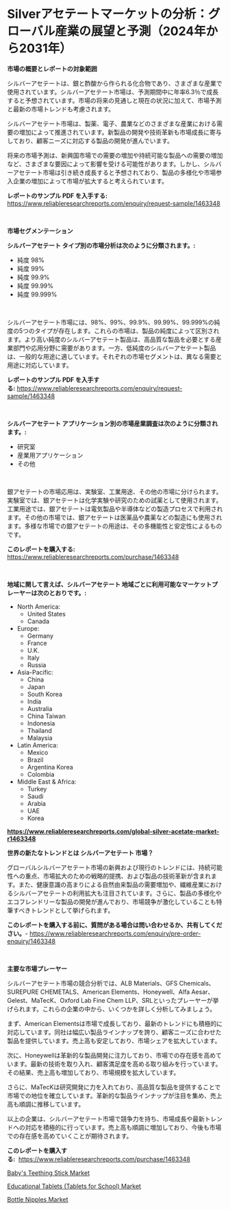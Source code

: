<p><h1>Silverアセテートマーケットの分析：グローバル産業の展望と予測（2024年から2031年）</h1></p><p><strong>市場の概要とレポートの対象範囲</strong></p>
<p><p>シルバーアセテートは、銀と酢酸から作られる化合物であり、さまざまな産業で使用されています。シルバーアセテート市場は、予測期間中に年率6.3％で成長すると予想されています。市場の将来の見通しと現在の状況に加えて、市場予測と最新の市場トレンドも考慮されます。</p><p>シルバーアセテート市場は、製薬、電子、農業などのさまざまな産業における需要の増加によって推進されています。新製品の開発や技術革新も市場成長に寄与しており、顧客ニーズに対応する製品の開発が進んでいます。</p><p>将来の市場予測は、新興国市場での需要の増加や持続可能な製品への需要の増加など、さまざまな要因によって影響を受ける可能性があります。しかし、シルバーアセテート市場は引き続き成長すると予想されており、製品の多様化や市場参入企業の増加によって市場が拡大すると考えられています。</p></p>
<p><strong>レポートのサンプル PDF を入手する:</strong> <a href="https://www.reliableresearchreports.com/enquiry/request-sample/1463348">https://www.reliableresearchreports.com/enquiry/request-sample/1463348</a></p>
<p>&nbsp;</p>
<p><strong>市場セグメンテーション</strong></p>
<p><strong>シルバーアセテート タイプ別の市場分析は次のように分類されます。:</strong></p>
<p><ul><li>純度 98%</li><li>純度 99%</li><li>純度 99.9%</li><li>純度 99.99%</li><li>純度 99.999%</li></ul></p>
<p>&nbsp;</p>
<p><p>シルバーアセテート市場には、98%、99%、99.9%、99.99%、99.999%の純度の5つのタイプが存在します。これらの市場は、製品の純度によって区別されます。より高い純度のシルバーアセテート製品は、高品質な製品を必要とする産業部門や応用分野に需要があります。一方、低純度のシルバーアセテート製品は、一般的な用途に適しています。それぞれの市場セグメントは、異なる需要と用途に対応しています。</p></p>
<p><strong>レポートのサンプル PDF を入手する:</strong>&nbsp;<a href="https://www.reliableresearchreports.com/enquiry/request-sample/1463348">https://www.reliableresearchreports.com/enquiry/request-sample/1463348</a></p>
<p>&nbsp;</p>
<p><strong> シルバーアセテート アプリケーション別の市場産業調査は次のように分類されます。:</strong></p>
<p><ul><li>研究室</li><li>産業用アプリケーション</li><li>その他</li></ul></p>
<p>&nbsp;</p>
<p><p>銀アセテートの市場応用は、実験室、工業用途、その他の市場に分けられます。実験室では、銀アセテートは化学実験や研究のための試薬として使用されます。工業用途では、銀アセテートは電気製品や半導体などの製造プロセスで利用されます。その他の市場では、銀アセテートは医薬品や農薬などの製造にも使用されます。多様な市場での銀アセテートの用途は、その多機能性と安定性によるものです。</p></p>
<p><strong>このレポートを購入する:</strong>&nbsp; <a href="https://www.reliableresearchreports.com/purchase/1463348">https://www.reliableresearchreports.com/purchase/1463348</a></p>
<p>&nbsp;</p>
<p><strong>地域に関して言えば、シルバーアセテート 地域ごとに利用可能なマーケットプレーヤーは次のとおりです。:</strong></p>
<p><ul>
    <li>
        North America:
        <ul>
            <li>United States</li>
            <li>Canada</li>
        </ul>
    </li>
    <li>
        Europe:
        <ul>
            <li>Germany</li>
            <li>France</li>
            <li>U.K.</li>
            <li>Italy</li>
            <li>Russia</li>
        </ul>
    </li>
    <li>
        Asia-Pacific:
        <ul>
            <li>China</li>
            <li>Japan</li>
            <li>South Korea</li>
            <li>India</li>
            <li>Australia</li>
            <li>China Taiwan</li>
            <li>Indonesia</li>
            <li>Thailand</li>
            <li>Malaysia</li>
        </ul>
    </li>
    <li>
        Latin America:
        <ul>
            <li>Mexico</li>
            <li>Brazil</li>
            <li>Argentina Korea</li>
            <li>Colombia</li>
        </ul>
    </li>
    <li>
        Middle East & Africa:
        <ul>
            <li>Turkey</li>
            <li>Saudi</li>
            <li>Arabia</li>
            <li>UAE</li>
            <li>Korea</li>
        </ul>
    </li>
    </ul></p>
<p><strong><a href="https://www.reliableresearchreports.com/global-silver-acetate-market-r1463348">https://www.reliableresearchreports.com/global-silver-acetate-market-r1463348</a></strong>&nbsp;</p>
<p><strong>世界の新たなトレンドとは シルバーアセテート 市場？</strong></p>
<p><p>グローバルシルバーアセテート市場の新興および現行のトレンドには、持続可能性への重点、市場拡大のための戦略的提携、および製品の技術革新が含まれます。また、健康意識の高まりによる自然由来製品の需要増加や、繊維産業におけるシルバーアセテートの利用拡大も注目されています。さらに、製品の多様化やエコフレンドリーな製品の開発が進んでおり、市場競争が激化していることも特筆すべきトレンドとして挙げられます。</p></p>
<p><strong>このレポートを購入する前に、質問がある場合は問い合わせるか、共有してください。</strong>- <a href="https://www.reliableresearchreports.com/enquiry/pre-order-enquiry/1463348">https://www.reliableresearchreports.com/enquiry/pre-order-enquiry/1463348</a></p>
<p>&nbsp;</p>
<p><strong>主要な市場プレーヤー</strong></p>
<p><p>シルバーアセテート市場の競合分析では、ALB Materials、GFS Chemicals、SUREPURE CHEMETALS、American Elements、Honeywell、Alfa Aesar、Gelest、MaTecK、Oxford Lab Fine Chem LLP、SRLといったプレーヤーが挙げられます。これらの企業の中から、いくつかを詳しく分析してみましょう。</p><p>まず、American Elementsは市場で成長しており、最新のトレンドにも積極的に対応しています。同社は幅広い製品ラインナップを誇り、顧客ニーズに合わせた製品を提供しています。売上高も安定しており、市場シェアを拡大しています。</p><p>次に、Honeywellは革新的な製品開発に注力しており、市場での存在感を高めています。最新の技術を取り入れ、顧客満足度を高める取り組みを行っています。その結果、売上高も増加しており、市場規模を拡大しています。</p><p>さらに、MaTecKは研究開発に力を入れており、高品質な製品を提供することで市場での地位を確立しています。革新的な製品ラインナップが注目を集め、売上高も順調に推移しています。</p><p>以上の企業は、シルバーアセテート市場で競争力を持ち、市場成長や最新トレンドへの対応を積極的に行っています。売上高も順調に増加しており、今後も市場での存在感を高めていくことが期待されます。</p></p>
<p><strong>このレポートを購入する:</strong>&nbsp;&nbsp;<a href="https://www.reliableresearchreports.com/purchase/1463348">https://www.reliableresearchreports.com/purchase/1463348</a></p>
<p><p><a href="https://www.linkedin.com/pulse/babys-teething-stick-market-research-report-its-history-2epof?trackingId=WEJKFtMPNZBto1%2F96O1IhQ%3D%3D">Baby's Teething Stick Market</a></p><p><a href="https://www.linkedin.com/pulse/educational-tablets-school-market-competitive-analysis-trends-loo8f?trackingId=K%2FNQOrme41q%2BZMoNCEpZPA%3D%3D">Educational Tablets (Tablets for School) Market</a></p><p><a href="https://www.linkedin.com/pulse/bottle-nipples-market-share-evolution-growth-trends-2024-2031-usoff?trackingId=hHzWJgSvNMSGcmYrKn7ytw%3D%3D">Bottle Nipples Market</a></p></p>